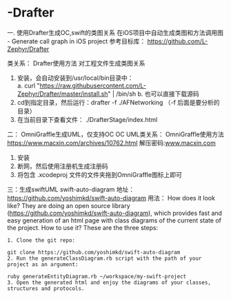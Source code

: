 # -Drafter

一. 使用Drafter生成OC,swift的类图关系
  在iOS项目中自动生成类图和方法调用图 - Generate call graph in iOS project
  参考目标库： https://github.com/L-Zephyr/Drafter

类关系：
Drafter使用方法
对工程文件生成类图关系
1. 安装，会自动安装到/usr/local/bin目录中：  
	a. curl "https://raw.githubusercontent.com/L-Zephyr/Drafter/master/install.sh" | /bin/sh
	b. 也可以直接下载源码
2. cd到指定目录，然后运行：drafter -f ./AFNetworking  （-f 后面是要分析的目录）
3. 在当前目录下查看文件： ./DrafterStage/index.html

二： OmniGraffle生成UML，仅支持OC
OC UML类关系：
OmniGraffle使用方法
https://www.macxin.com/archives/10762.html
解压密码:www.macxin.com

1. 安装
2. 断网，然后使用注册机生成注册码
3. 将包含 .xcodeproj 文件的文件夹拖到OmniGraffle图标上即可

三：生成swiftUML
  swift-auto-diagram
  地址：  https://github.com/yoshimkd/swift-auto-diagram
  用法：
    How does it look like?
    They are doing an open source library (https://github.com/yoshimkd/swift-auto-diagram), which provides fast and easy generation of an html page with class diagrams of the current state of the project. How to use it? These are the three steps:

    1. Clone the git repo:

    git clone https://github.com/yoshimkd/swift-auto-diagram
    2. Run the generateClassDiagram.rb script with the path of your project as an argument:

    ruby generateEntityDiagram.rb ~/workspace/my-swift-project
    3. Open the generated html and enjoy the diagrams of your classes, structures and protocols.
